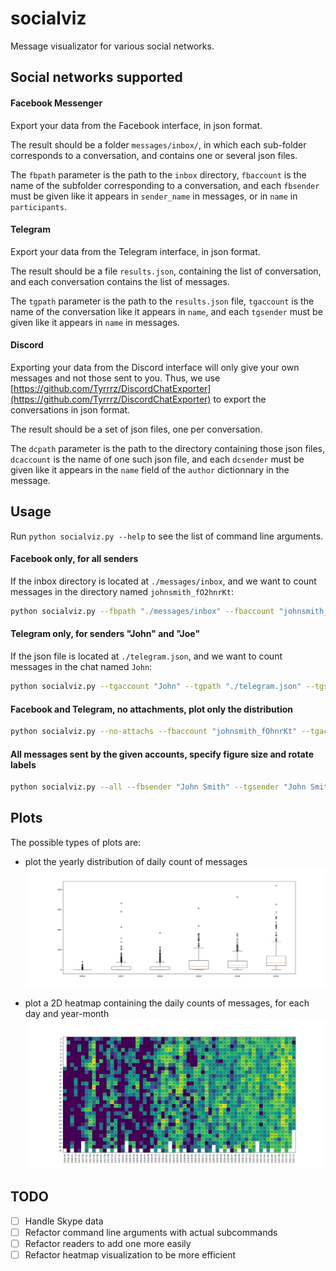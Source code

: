 # socialviz
Message visualizator for various social networks.

## Social networks supported
#### Facebook Messenger
Export your data from the Facebook interface, in json format.

The result should be a folder `messages/inbox/`, in which each sub-folder corresponds to a conversation, and contains one or several json files.

The `fbpath` parameter is the path to the `inbox` directory, `fbaccount` is the name of the subfolder corresponding to a conversation, and each `fbsender` must be given like it appears in `sender_name` in messages, or in `name` in `participants`.

#### Telegram
Export your data from the Telegram interface, in json format.

The result should be a file `results.json`, containing the list of conversation, and each conversation contains the list of messages.

The `tgpath` parameter is the path to the `results.json` file, `tgaccount` is the name of the conversation like it appears in `name`, and each `tgsender` must be given like it appears in `name` in messages.

#### Discord
Exporting your data from the Discord interface will only give your own messages and not those sent to you.
Thus, we use [https://github.com/Tyrrrz/DiscordChatExporter](https://github.com/Tyrrrz/DiscordChatExporter) to export the conversations in json format.

The result should be a set of json files, one per conversation.

The `dcpath` parameter is the path to the directory containing those json files, `dcaccount` is the name of one such json file, and each `dcsender` must be given like it appears in the `name` field of the `author` dictionnary in the message.

## Usage
Run `python socialviz.py --help` to see the list of command line arguments.

#### Facebook only, for all senders
If the inbox directory is located at `./messages/inbox`, and we want to count messages in the directory named `johnsmith_fO2hnrKt`:
```sh
python socialviz.py --fbpath "./messages/inbox" --fbaccount "johnsmith_fOhnrKt"
```

#### Telegram only, for senders "John" and "Joe"
If the json file is located at `./telegram.json`, and we want to count messages in the chat named `John`:
```sh
python socialviz.py --tgaccount "John" --tgpath "./telegram.json" --tgsender "John" --tgsender "Joe"
```

#### Facebook and Telegram, no attachments, plot only the distribution
```sh
python socialviz.py --no-attachs --fbaccount "johnsmith_fOhnrKt" --tgaccount "John" --display-distribution
```
#### All messages sent by the given accounts, specify figure size and rotate labels
```sh
python socialviz.py --all --fbsender "John Smith" --tgsender "John Smith" --dcsender "johnsmith" --figsize-w 30 --figsize-h 15 --rotate-labels
```

## Plots
The possible types of plots are:
- plot the yearly distribution of daily count of messages
![example of distribution plot](./assets/distribution.png)

- plot a 2D heatmap containing the daily counts of messages, for each day and year-month
![example of heatmap](./assets/heatmap.png)

## TODO
- [ ] Handle Skype data
- [ ] Refactor command line arguments with actual subcommands
- [ ] Refactor readers to add one more easily
- [ ] Refactor heatmap visualization to be more efficient
